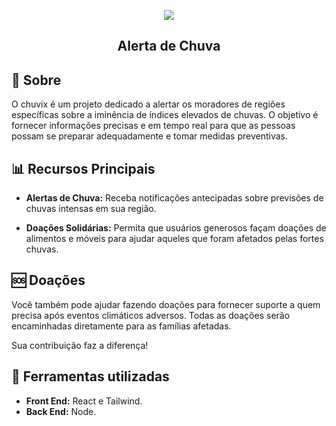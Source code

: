 <p align="center">
  <img src="https://i.imgur.com/L9di9Sw.jpg" />
  <h2 align="center">Alerta de Chuva</h2>
</p>

## 🚨 Sobre

O chuvix é um projeto dedicado a alertar os moradores de regiões específicas sobre a iminência de índices elevados de chuvas. O objetivo é fornecer informações precisas e em tempo real para que as pessoas possam se preparar adequadamente e tomar medidas preventivas.

## 📊 Recursos Principais

- **Alertas de Chuva:** Receba notificações antecipadas sobre previsões de chuvas intensas em sua região.
  
- **Doações Solidárias:** Permita que usuários generosos façam doações de alimentos e móveis para ajudar aqueles que foram afetados pelas fortes chuvas.

## 🆘 Doações 

Você também pode ajudar fazendo doações para fornecer suporte a quem precisa após eventos climáticos adversos. Todas as doações serão encaminhadas diretamente para as famílias afetadas.

Sua contribuição faz a diferença!

## 🔨 Ferramentas utilizadas

- **Front End:** React e Tailwind.
- **Back End:**  Node.
